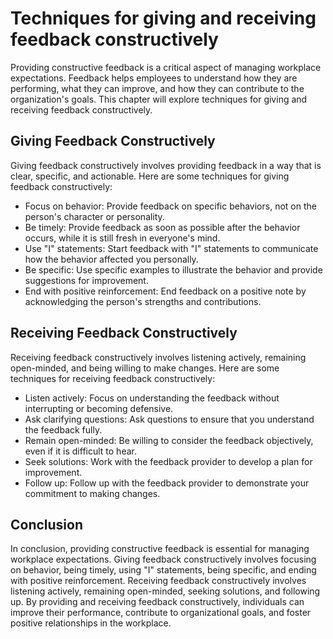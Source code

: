 Techniques for giving and receiving feedback constructively
=======================================================================================================

Providing constructive feedback is a critical aspect of managing workplace expectations. Feedback helps employees to understand how they are performing, what they can improve, and how they can contribute to the organization's goals. This chapter will explore techniques for giving and receiving feedback constructively.

Giving Feedback Constructively
------------------------------

Giving feedback constructively involves providing feedback in a way that is clear, specific, and actionable. Here are some techniques for giving feedback constructively:

* Focus on behavior: Provide feedback on specific behaviors, not on the person's character or personality.
* Be timely: Provide feedback as soon as possible after the behavior occurs, while it is still fresh in everyone's mind.
* Use "I" statements: Start feedback with "I" statements to communicate how the behavior affected you personally.
* Be specific: Use specific examples to illustrate the behavior and provide suggestions for improvement.
* End with positive reinforcement: End feedback on a positive note by acknowledging the person's strengths and contributions.

Receiving Feedback Constructively
---------------------------------

Receiving feedback constructively involves listening actively, remaining open-minded, and being willing to make changes. Here are some techniques for receiving feedback constructively:

* Listen actively: Focus on understanding the feedback without interrupting or becoming defensive.
* Ask clarifying questions: Ask questions to ensure that you understand the feedback fully.
* Remain open-minded: Be willing to consider the feedback objectively, even if it is difficult to hear.
* Seek solutions: Work with the feedback provider to develop a plan for improvement.
* Follow up: Follow up with the feedback provider to demonstrate your commitment to making changes.

Conclusion
----------

In conclusion, providing constructive feedback is essential for managing workplace expectations. Giving feedback constructively involves focusing on behavior, being timely, using "I" statements, being specific, and ending with positive reinforcement. Receiving feedback constructively involves listening actively, remaining open-minded, seeking solutions, and following up. By providing and receiving feedback constructively, individuals can improve their performance, contribute to organizational goals, and foster positive relationships in the workplace.
